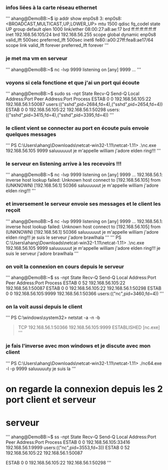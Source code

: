 ### infos liées à la carte réseau ethernet
'''
ahang@DemoBB:~$ ip addr show enp0s8
3: enp0s8: <BROADCAST,MULTICAST,UP,LOWER_UP> mtu 1500 qdisc fq_codel state UP group default qlen 1000
    link/ether 08:00:27:a8:ae:17 brd ff:ff:ff:ff:ff:ff
    inet 192.168.56.105/24 brd 192.168.56.255 scope global dynamic enp0s8
       valid_lft 500sec preferred_lft 500sec
    inet6 fe80::a00:27ff:fea8:ae17/64 scope link
       valid_lft forever preferred_lft forever
'''

### je met ma vm en serveur 
'''
ahang@DemoBB:~$ nc -lvp 9999
listening on [any] 9999 ...
'''

### voyons si cela fonctione et que j'ai un port qui écoute 
'''
ahang@DemoBB:~$ sudo ss -npt
State   Recv-Q   Send-Q       Local Address:Port       Peer Address:Port    Process
ESTAB   0        0           192.168.56.105:22         192.168.56.1:50087    users:(("sshd",pid=2684,fd=4),("sshd",pid=2654,fd=4))
ESTAB   0        0           192.168.56.105:22         192.168.56.1:50298    users:(("sshd",pid=3415,fd=4),("sshd",pid=3395,fd=4))
'''

### le client vient se connecter au port en écoute puis envoie quelques messages
'''
PS C:\Users\ahang\Downloads\netcat-win32-1.11\netcat-1.11> .\nc.exe 192.168.56.105 9999
saluuuuuut
je m'appelle william
j'adore elden ring!!!
'''

### le serveur en listening arrive à les recevoirs !!!
'''
ahang@DemoBB:~$ nc -lvp 9999
listening on [any] 9999 ...
192.168.56.1: inverse host lookup failed: Unknown host
connect to [192.168.56.105] from (UNKNOWN) [192.168.56.1] 50366
saluuuuuut
je m'appelle william
j'adore elden ring!!!
'''

### et inversement le serveur envoie ses messages et le client les reçoit
'''
ahang@DemoBB:~$ nc -lvp 9999
listening on [any] 9999 ...
192.168.56.1: inverse host lookup failed: Unknown host
connect to [192.168.56.105] from (UNKNOWN) [192.168.56.1] 50366
saluuuuuut
je m'appelle william
j'adore elden ring!!!
je suis le serveur
j'adore brawlhala
'''
'''
PS C:\Users\ahang\Downloads\netcat-win32-1.11\netcat-1.11> .\nc.exe 192.168.56.105 9999
saluuuuuut
je m'appelle william
j'adore elden ring!!!
je suis le serveur
j'adore brawlhala
'''

### on voit la connexion en cours depuis le serveur 
'''
ahang@DemoBB:~$ ss -npt
State  Recv-Q  Send-Q    Local Address:Port    Peer Address:Port   Process
ESTAB  0       52       192.168.56.105:22      192.168.56.1:50087
ESTAB  0       0        192.168.56.105:22      192.168.56.1:50298
ESTAB  0       0        192.168.56.105:9999    192.168.56.1:50366   users:(("nc",pid=3460,fd=4))
'''
### on la voit aussi depuis le client 
'''
PS C:\windows\system32> netstat -a -n -b

>   TCP    192.168.56.1:50366     192.168.56.105:9999    ESTABLISHED
   [nc.exe]
   '''

   ### je fais l'inverse avec mon windows et je discute avec mon client 
   ''' 
   PS C:\Users\ahang\Downloads\netcat-win32-1.11\netcat-1.11> ./nc64.exe -l -p 9999
saluuuuuty
je suis la
'''
# on regarde la connexion depuis les 2 port client et serveur 
# serveur 

'''
ahang@DemoBB:~$ ss -npt
State   Recv-Q   Send-Q      Local Address:Port        Peer Address:Port    Process
ESTAB   0        0          192.168.56.105:33416       192.168.56.1:9999     users:(("nc",pid=3553,fd=3))
ESTAB   0        52         192.168.56.105:22          192.168.56.1:50087

ESTAB   0        0          192.168.56.105:22          192.168.56.1:50298
'''
